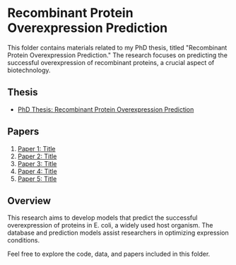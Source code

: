 # Recombinant Protein Overexpression Prediction

This folder contains materials related to my PhD thesis, titled "Recombinant Protein Overexpression Prediction." The research focuses on predicting the successful overexpression of recombinant proteins, a crucial aspect of biotechnology.

## Thesis
- [PhD Thesis: Recombinant Protein Overexpression Prediction](https://scholar.google.com/citations?view_op=view_citation&hl=en&user=4Z3b1qIAAAAJ&sortby=pubdate&citation_for_view=4Z3b1qIAAAAJ:NaGl4SEjCO4C)

## Papers
1. [Paper 1: Title](https://scholar.google.com/citations?view_op=view_citation&hl=en&user=4Z3b1qIAAAAJ&sortby=pubdate&citation_for_view=4Z3b1qIAAAAJ:vV6vV6tmYwMC)
2. [Paper 2: Title](https://scholar.google.com/citations?view_op=view_citation&hl=en&user=4Z3b1qIAAAAJ&sortby=pubdate&citation_for_view=4Z3b1qIAAAAJ:u5HHmVD_uO8C)
3. [Paper 3: Title](https://scholar.google.com/citations?view_op=view_citation&hl=en&user=4Z3b1qIAAAAJ&sortby=pubdate&citation_for_view=4Z3b1qIAAAAJ:RGFaLdJalmkC)
4. [Paper 4: Title](https://scholar.google.com/citations?view_op=view_citation&hl=en&user=4Z3b1qIAAAAJ&sortby=pubdate&citation_for_view=4Z3b1qIAAAAJ:ns9cj8rnVeAC)
5. [Paper 5: Title](https://scholar.google.com/citations?view_op=view_citation&hl=en&user=4Z3b1qIAAAAJ&sortby=pubdate&citation_for_view=4Z3b1qIAAAAJ:GnPB-g6toBAC)

## Overview
This research aims to develop models that predict the successful overexpression of proteins in E. coli, a widely used host organism. The database and prediction models assist researchers in optimizing expression conditions.

Feel free to explore the code, data, and papers included in this folder.
